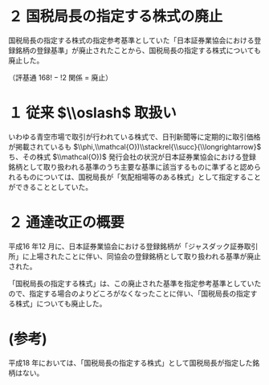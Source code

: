 # ２ 国税局長の指定する株式の廃止

国税局長の指定する株式の指定参考基準としていた「日本証券業協会における登録銘柄の登録基準」が廃止されたことから、国税局長の指定する株式についても廃止した。

（評基通 $168!-!2$ 関係 $=$ 廃止）

# １ 従来 $\\oslash$ 取扱い

いわゆる青空市場で取引が行われている株式で、日刊新聞等に定期的に取引価格が掲載されているも $\\phi,\\mathcal{O})\\stackrel{\\succ}{\\longrightarrow}$ ち、その株式 $\\mathcal{O})$ 発行会社の状況が日本証券業協会における登録銘柄として取り扱われる基準のうち主要な基準に該当するものに準ずると認められるものについては、国税局長が「気配相場等のある株式」として指定することができることとしていた。

# ２ 通達改正の概要

平成16 年12 月に、日本証券業協会における登録銘柄が「ジャスダック証券取引所」に上場されたことに伴い、同協会の登録銘柄として取り扱われる基準が廃止された。

「国税局長の指定する株式」は、この廃止された基準を指定参考基準としていたので、指定する場合のよりどころがなくなったことに伴い、「国税局長の指定する株式」についても廃止した。

# (参考)

平成18 年においては、「国税局長の指定する株式」として国税局長が指定した銘柄はない。